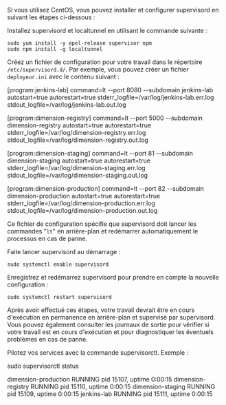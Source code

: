 
Si vous utilisez CentOS, vous pouvez installer et configurer supervisord en suivant les étapes ci-dessous :

Installez supervisord et localtunnel en utilisant le commande suivante :

    sudo yum install -y epel-release supervisor npm
    sudo npm install -g localtunnel

Créez un fichier de configuration pour votre travail dans le répertoire `/etc/supervisord.d/`. Par exemple, vous pouvez créer un fichier `deployeur.ini` avec le contenu suivant :

[program:jenkins-lab]
command=lt --port 8080 --subdomain jenkins-lab
autostart=true
autorestart=true
stderr_logfile=/var/log/jenkins-lab.err.log
stdout_logfile=/var/log/jenkins-lab.out.log

[program:dimension-registry]
command=lt --port 5000 --subdomain dimension-registry
autostart=true
autorestart=true
stderr_logfile=/var/log/dimension-registry.err.log
stdout_logfile=/var/log/dimension-registry.out.log

[program:dimension-staging]
command=lt --port 81 --subdomain dimension-staging
autostart=true
autorestart=true
stderr_logfile=/var/log/dimension-staging.err.log
stdout_logfile=/var/log/dimension-staging.out.log

[program:dimension-production]
command=lt --port 82 --subdomain dimension-production
autostart=true
autorestart=true
stderr_logfile=/var/log/dimension-production.err.log
stdout_logfile=/var/log/dimension-production.out.log

Ce fichier de configuration spécifie que supervisord doit lancer les commandes "`lt`" en arrière-plan et redémarrer automatiquement le processus en cas de panne.

Faite lancer supervisord au démarrage :

    sudo systemctl enable supervisord

Enregistrez et redémarrez supervisord pour prendre en compte la nouvelle configuration :

    sudo systemctl restart supervisord

Après avoir effectué ces étapes, votre travail devrait être en cours d'exécution en permanence en arrière-plan et supervisé par supervisord. Vous pouvez également consulter les journaux de sortie pour vérifier si votre travail est en cours d'exécution et pour diagnostiquer les éventuels problèmes en cas de panne.

Pilotez vos services avec la commande supervisorctl. Exemple :

sudo supervisorctl status

dimension-production             RUNNING   pid 15107, uptime 0:00:15
dimension-registry               RUNNING   pid 15110, uptime 0:00:15
dimension-staging                RUNNING   pid 15109, uptime 0:00:15
jenkins-lab                      RUNNING   pid 15111, uptime 0:00:15